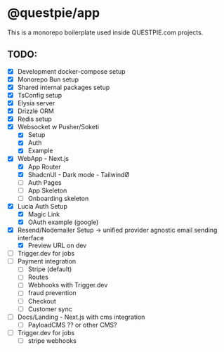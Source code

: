 # @questpie/app

This is a monorepo boilerplate used inside QUESTPIE.com projects.

## TODO:

- [x] Development docker-compose setup
- [x] Monorepo Bun setup
- [x] Shared internal packages setup
- [x] TsConfig setup
- [x] Elysia server
- [x] Drizzle ORM
- [x] Redis setup
- [x] Websocket w Pusher/Soketi
  - [X] Setup
  - [X] Auth
  - [x] Example
- [x] WebApp - Next.js
  - [x] App Router
  - [x] ShadcnUI - Dark mode - TailwindØ
  - [ ] Auth Pages
  - [ ] App Skeleton
  - [ ] Onboarding skeleton
- [x] Lucia Auth Setup
  - [x] Magic Link
  - [x] OAuth example (google)
- [x] Resend/Nodemailer Setup -> unified provider agnostic email sending interface  
  - [x] Preview URL on dev
- [ ] Trigger.dev for jobs
- [ ] Payment integration 
  - [ ] Stripe (default)
  - [ ] Routes
  - [ ] Webhooks with Trigger.dev
  - [ ] fraud prevention
  - [ ] Checkout
  - [ ] Customer sync
- [ ] Docs/Landing - Next.js with cms integration
  - [ ] PayloadCMS ?? or other CMS?
- [ ] Trigger.dev for jobs
  - [ ] stripe webhooks